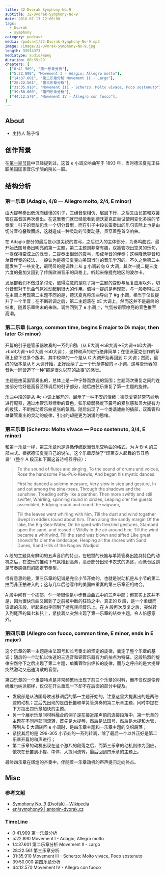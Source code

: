 ```yaml
---
title: 32 Dvorak Symphony No.9
subtitle: 32-Dvorak-Symphony-No-9
date: 2018-07-13 12:00:00
tags:
  - Dvorak
  - symphony
category: podcast
media: /podcast/32-Dvorak-Symphony-No-9.mp3
image: /image/32-Dvorak-Symphony-No-9.jpg
length: 39914973
mediatype: audio/mpeg
duration: 00:55:29
chapters: [
  ["0:41.909", "第一乐章分析"],
  ["5:22.890", "Movement I - Adagio; Allegro molto"],
  ["14:37.601", "第二乐章分析 Movement II - Largo"],
  ["28:22.561", "第三乐章分析"],
  ["31:35.910", "Movement III - Scherzo: Molto vivace, Poco sostenuto"],
  ["39:50.000", "第四乐章分析"],
  ["44:12.570", "Movement IV - Allegro con fuoco"],
]
---
```

## About
- 主持人 陈子恒

## 创作背景
在[第一期节目](/2016/09/15/1-Dvorak/)中已经提到过，这首 e 小调交响曲写于 1893 年，当时德沃夏克正任职美国国家音乐学院的院长一职。

<!--more-->

## 结构分析
### 第一乐章 (Adagio, 4/8 — Allegro molto, 2/4, E minor)
由大提琴奏出低沉而缓慢的引子，三组音型相仿、层层下行，之后又由长笛和双簧管在高音区再次奏出。在这里我们就已经能看到德沃夏克正尝试使用变化多端的节奏型；引子的音型包含一个切分音型，而在引子中段长笛奏出的乐句实际上也是由切分音符叠致而成，这就造成一种灵动的节奏动感，贯穿着整首交响曲。

在 Adagio 部分的最后是小提尖锐的震弓，之后进入的主体部分，为奏鸣曲式。最开始法国号奏出明亮的第一主题，第二主题则非常有趣，双簧管吹出空灵的乐句，一提保持空弦上的泛音，二提奏出很弱的震弓，形成单音的伴奏；这种降低导音和单音伴奏的技法，一般认为是德沃夏克向美国当时的音乐学习的。不久之后第二主题发生了一些变化，最明显的是调性上从 g 小调转向 G 大调，其次一提二提三度六度的叠加又回到了传统欧洲音乐的风格上，听起来像捷克地区的波尔卡。

发展部我们不做过多讨论，值得注意的是除了第一主题的变形与反复应用以外，切分音型对于乐曲气氛推动起到很大的作用。值得一提的是再现部，与一般奏鸣曲式在主调上再现第二主题不同的是，德沃夏克将乐曲导向了 #g 小调，相当于仅仅提升了一个半音；在不断转调之后，第二主题落在 bE 大调上，然而这并不是最终的结束，随着乐章终末的来临，调性回到了 e 小调上，气氛被铜管嘹亮的音色推至高潮。

### 第二乐章 (Largo, common time, begins E major to D♭ major, then later C♯ minor)
开篇的引子是管乐器吹奏的一系列和弦（从 E大调->bB大调->E大调->bD大调->bbB大调->bG大调->bD大调 ），这种和声的进行绝非简单；在德沃夏克创作的草稿上留下过多个版本，其中较早的一个是从 C 大调开始再回到 C 大调；然而，最终的版本是从 E 大调开始，正好延续了上一个乐章停留的 e 小调，这与管乐器的音色一同营造了一种“那是很久以前的故事”的感觉。

主题是由英国管奏出的，总体上是一种宁静而悠远的氛围；主题两次重复之间的连接部分恰好是高音区移调后的引子部分，随后由弦乐重复了第一主题的旋律。

乐曲中段的是从 #c 小调上展开的，展示了一种不安的情绪；德沃夏克非常巧妙地进行配器，通过木管乐器缥缈的音色，弦乐极弱强度下震弓的紧张感和贝大提有力的拨弦，不断推动着乐曲紧张的氛围。随后出现了一个类谐谑曲的插部，双簧管和单簧管奏出的灵动的旋律，引出的却是更为汹涌的思绪。

### 第三乐章 (Scherzo: Molto vivace — Poco sostenuto, 3/4, E minor)
和第一乐章一样，第三乐章也是遵循传统欧洲音乐交响曲的格式，为 A-B-A 的三部曲式。根据德沃夏克自己的说法，这个乐章反映了“印第安人起舞的节日场景”（整个 A 段正和下面这首诗相互呼应）：

> To the sound of flutes and singing, 
> To the sound of drums and voices, 
> Rose the handsome Pau-Puk-Keewis, 
> And began his mystic dances.
> 
> First he danced a solemn measure, 
> Very slow in step and gesture, 
> In and out among the pine-trees, 
> Through the shadows and the sunshine, 
> Treading softly like a panther.
> Then more swiftly and still swifter, 
> Whirling, spinning round in circles, 
> Leaping o'er the guests assembled, 
> Eddying round and round the wigwam,
> 
> Till the leaves went whirling with him, 
> Till the dust and wind together 
> Swept in eddies round about him.
> Then along the sandy margin 
> Of the lake, the Big-Sea-Water,
> On he sped with frenzied gestures, 
> Stamped upon the sand, and tossed it 
> Wildly in the air around him; 
> Till the wind became a whirlwind, 
> Till the sand was blown and sifted 
> Like great snowdrifts o'er the landscape, 
> Heaping all the shores with Sand Dunes, 
> Sand Hills of the Nagow Wudjoo!

A 段的主题具有鲜明的五声音阶的特点，在短暂的长笛与单簧管奏出独具特色的动机之后，在弦乐的推动下气氛推到高潮，高音部分出现卡农式的追逐，而低音区则是节奏感强烈的固定节奏型。

很有意思的是，第三乐章的记谱是完全小节开始的，也就是说动机是从小节的第二拍而非正拍进入的；这与几年后他写作的美国四重奏的第三乐章正相吻合。

A 段中间有一个插部，乍一听很像是小步舞曲曲式中的三声中部；但其实上这并不是，因为很快乐曲又回到了之前被中断的狂热之中。真正的 B 段，是一个柔缓而诙谐的乐段，听起来似乎回到了捷克民间音乐上。在 A 段再次反复之后，突然转入到尾声的属七和弦上，紧接着又突然出现了第一乐章的结束主题，令人倍感意外。

### 第四乐章 (Allegro con fuoco, common time, E minor, ends in E major)
这个乐章的第一主题是由法国号和长号奏出的坚定的旋律，奠定了整个乐章的基调；随后的一个动机以快速的三连音和铜管乐器有力的拍点为特征。这段热烈的旋律突然停下之后出现了第二主题，单簧管吹出绵长的旋律，而与之呼应的是大提琴突然激动又迅速消散的音型。

第四乐章的一个重要特点是非常频繁地出现了前三个乐章的材料，而不仅仅是像传统维也纳派那样，仅仅在开头重现一下却不在后面的部分中提及。
- 发展部是从法国号吹出移调后的第一主题开始的，注意这里大提奏出的是两倍速的动机；之后先出现的是由长笛和单簧管演奏的第二乐章主题，同时中提在下方拉出四乐章加快的主题。
- 另一个展示乐章间材料融合的例子是在接近尾声前的连接段落中，第一乐章的主题在不同声部间流转，首先是大提琴，然后是法国号，然后是大提和大管，等到从 E 大调转回 e 小调时，是四乐章主题和一乐章主题的交织段落；
- 紧接其后的是 299-305 小节处的一系列转调，除了最后一个以外正好是第二乐章开篇的和声进行；
- 第二乐章的动机出现在这个激烈的段落之后，而第三乐章的动机则作为回应，依次在长笛到小提、中体、大提间流转，最后回到四乐章的主题上。

最终四乐章在辉煌的齐奏中，伴随着一乐章动机的声声提问走向终点。

## Misc
### 参考文献
- <a href="https://en.wikipedia.org/wiki/Symphony_No._9_(Dvo%C5%99%C3%A1k)">Symphony No. 9 (Dvořák) - Wikipedia</a>
- [en/symphony9 | antonin-dvorak.cz](http://www.antonin-dvorak.cz/en/symphony9)

### TimeLine
- 0:41.909 第一乐章分析
- 5:22.890 Movement I - Adagio; Allegro molto
- 14:37.601 第二乐章分析 Movement II - Largo
- 28:22.561 第三乐章分析
- 31:35.910 Movement III - Scherzo: Molto vivace, Poco sostenuto
- 39:50.000 第四乐章分析
- 44:12.570 Movement IV - Allegro con fuoco